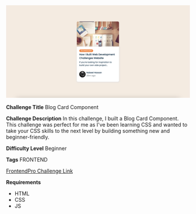 ![Blog Card Component](./design/final-desktop-design.png)

**Challenge Title**
Blog Card Component

**Challenge Description**
In this challenge, I built a Blog Card Component. This challenge was perfect for me as I've been learning CSS and wanted to take your CSS skills to the next level by building something new and beginner-friendly.

**Difficulty Level**
Beginner

**Tags**
FRONTEND

[FrontendPro Challenge Link](https://www.frontendpro.dev/frontend-coding-challenges/blog-card-component-bBI5CtACFbEmwqF4LHJU)

**Requirements**

- HTML
- CSS
- JS
